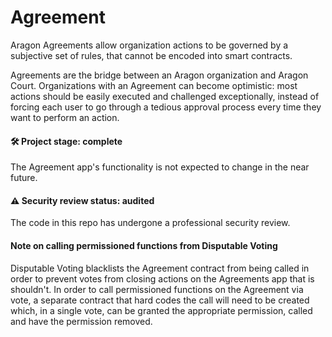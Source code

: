 # Agreement

Aragon Agreements allow organization actions to be governed by a subjective set of rules, that cannot be encoded into smart contracts.

Agreements are the bridge between an Aragon organization and Aragon Court. Organizations with an Agreement can become optimistic: most actions should be easily executed and challenged exceptionally, instead of forcing each user to go through a tedious approval process every time they want to perform an action.

#### 🛠️ Project stage: complete

The Agreement app's functionality is not expected to change in the near future.

#### ⚠️ Security review status: audited

The code in this repo has undergone a professional security review.

#### Note on calling permissioned functions from Disputable Voting
Disputable Voting blacklists the Agreement contract from being called in order to prevent votes from closing actions on the Agreements app that is shouldn't.
In order to call permissioned functions on the Agreement via vote, a separate contract that hard codes the call will need to be created which, in a single vote, can be granted the appropriate permission, called and have the permission removed.
